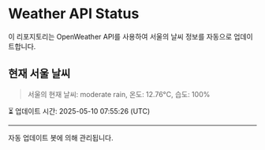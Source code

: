
# Weather API Status

이 리포지토리는 OpenWeather API를 사용하여 서울의 날씨 정보를 자동으로 업데이트합니다.

## 현재 서울 날씨
> 서울의 현재 날씨: moderate rain, 온도: 12.76°C, 습도: 100%

⏳ 업데이트 시간: 2025-05-10 07:55:26 (UTC)

---
자동 업데이트 봇에 의해 관리됩니다.
